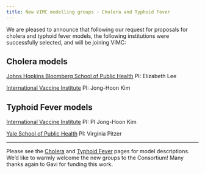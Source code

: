 ```yaml
---
title: New VIMC modelling groups - Cholera and Typhoid Fever 
---
```


We are pleased to announce that following our request for proposals for cholera and typhoid fever models, the following institutions were successfully selected, and will be joining VIMC:


## Cholera models

[Johns Hopkins Bloomberg School of Public Health](https://www.jhsph.edu/) PI: Elizabeth Lee

[International Vaccine Institute](https://www.ivi.int/) PI: Jong-Hoon Kim


## Typhoid Fever models

[International Vaccine Institute](https://www.ivi.int/) PI: PI Jong-Hoon Kim

[Yale School of Public Health](https://publichealth.yale.edu/emd/) PI: Virginia Pitzer

---

Please see the [Cholera](https://www.vaccineimpact.org/models/cholera/) and [Typhoid Fever](https://www.vaccineimpact.org/models/typhoid-fever/) pages for model descriptions. We’d like to warmly welcome the new groups to the Consortium!  Many thanks again to Gavi for funding this work.  
